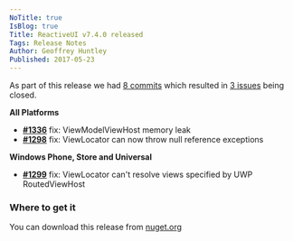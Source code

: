 ```yaml
---
NoTitle: true
IsBlog: true
Title: ReactiveUI v7.4.0 released
Tags: Release Notes
Author: Geoffrey Huntley
Published: 2017-05-23
---
```


<!--excerpt-->

As part of this release we had [8 commits](https://github.com/reactiveui/reactiveui/compare/7.3.0...7.4.0) which resulted in [3 issues](https://github.com/reactiveui/ReactiveUI/issues?milestone=9&state=closed) being closed.


__All Platforms__

- [__#1336__](https://github.com/reactiveui/ReactiveUI/pull/1336) fix: ViewModelViewHost memory leak
- [__#1298__](https://github.com/reactiveui/ReactiveUI/issues/1298) fix: ViewLocator can now throw null reference exceptions

__Windows Phone, Store and Universal__

- [__#1299__](https://github.com/reactiveui/ReactiveUI/issues/1299) fix: ViewLocator can't resolve views specified by UWP RoutedViewHost

### Where to get it
You can download this release from [nuget.org](https://www.nuget.org/packages/reactiveui/7.4.0)
